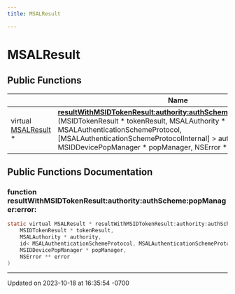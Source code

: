```yaml
---
title: MSALResult

---
```


# MSALResult





## Public Functions

|                | Name           |
| -------------- | -------------- |
| virtual [MSALResult](Classes/class_m_s_a_l_result.md) * | **[resultWithMSIDTokenResult:authority:authScheme:popManager:error:](Classes/class_m_s_a_l_result.md#function-resultwithmsidtokenresult:authority:authscheme:popmanager:error:)**(MSIDTokenResult * tokenResult, MSALAuthority * authority, id< MSALAuthenticationSchemeProtocol, [MSALAuthenticationSchemeProtocolInternal] > authScheme, MSIDDevicePopManager * popManager, NSError ** error) |

## Public Functions Documentation

### function resultWithMSIDTokenResult:authority:authScheme:popManager:error:

```objective-c
static virtual MSALResult * resultWithMSIDTokenResult:authority:authScheme:popManager:error:(
    MSIDTokenResult * tokenResult,
    MSALAuthority * authority,
    id< MSALAuthenticationSchemeProtocol, MSALAuthenticationSchemeProtocolInternal > authScheme,
    MSIDDevicePopManager * popManager,
    NSError ** error
)
```


-------------------------------

Updated on 2023-10-18 at 16:35:54 -0700